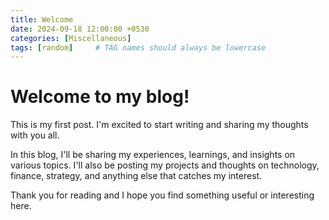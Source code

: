 ```yaml
---
title: Welcome
date: 2024-09-18 12:00:00 +0530
categories: [Miscellaneous]
tags: [random]     # TAG names should always be lowercase
---
```


# Welcome to my blog!

This is my first post. I'm excited to start writing and sharing my thoughts with you all.

In this blog, I'll be sharing my experiences, learnings, and insights on various topics. I'll also be posting my projects and thoughts on technology, finance, strategy, and anything else that catches my interest.

Thank you for reading and I hope you find something useful or interesting here.
